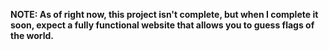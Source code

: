 **NOTE: As of right now, this project isn't complete, but when I complete it soon, expect a fully functional website that allows you to guess flags of the world.**
